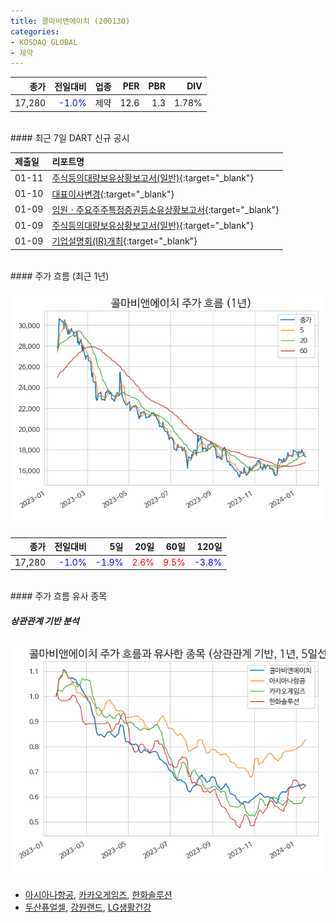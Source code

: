 ```yaml
---
title: 콜마비앤에이치 (200130)
categories:
- KOSDAQ GLOBAL
- 제약
---
```


|**종가**|**전일대비**|**업종**|**PER**|**PBR**|**DIV**|
|-------:|-----------:|-------:|------:|------:|------:|
|17,280|<span style="color: blue">-1.0%</span>|제약|12.6|1.3|1.78%|

<!-- more -->

<br>
#### 최근 7일 DART 신규 공시


|**제출일**|**리포트명**|
|:-----|:-------|
|01-11|[주식등의대량보유상황보고서(일반)](https://dart.fss.or.kr/dsaf001/main.do?rcpNo=20240111000422){:target="_blank"}|
|01-10|[대표이사변경](https://dart.fss.or.kr/dsaf001/main.do?rcpNo=20240110900578){:target="_blank"}|
|01-09|[임원ㆍ주요주주특정증권등소유상황보고서](https://dart.fss.or.kr/dsaf001/main.do?rcpNo=20240109000312){:target="_blank"}|
|01-09|[주식등의대량보유상황보고서(일반)](https://dart.fss.or.kr/dsaf001/main.do?rcpNo=20240109000295){:target="_blank"}|
|01-09|[기업설명회(IR)개최](https://dart.fss.or.kr/dsaf001/main.do?rcpNo=20240109900072){:target="_blank"}|

<br>
#### 주가 흐름 (최근 1년)

![200130](/assets/images/stock/200130.png)

|**종가**|**전일대비**|**5일**|**20일**|**60일**|**120일**|
|---:|-------:|--:|---:|---:|----:|
|17,280|<span style="color: blue">-1.0%</span>|<span style="color: blue">-1.9%</span>|<span style="color: red">2.6%</span>|<span style="color: red">9.5%</span>|<span style="color: blue">-3.8%</span>|

<br>
#### 주가 흐름 유사 종목

##### 상관관계 기반 분석

![200130](/assets/images/stock/200130_corr.png)
- [아시아나항공](/020560/), [카카오게임즈](/293490/), [한화솔루션](/009830/)
- [두산퓨얼셀](/336260/), [강원랜드](/035250/), [LG생활건강](/051900/)